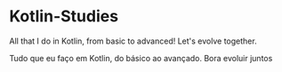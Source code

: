 # Kotlin-Studies
All that I do in Kotlin, from basic to advanced! Let's evolve together. 

Tudo que eu faço em Kotlin, do básico ao avançado. Bora evoluir juntos 
